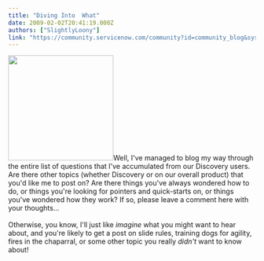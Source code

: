 ```yaml
---
title: "Diving Into  What"
date: 2009-02-02T20:41:19.000Z
authors: ["SlightlyLoony"]
link: "https://community.servicenow.com/community?id=community_blog&sys_id=3cfda22ddbd0dbc01dcaf3231f96196b"
---
```

<p><img  alt="" class="jive-image" src="19a9ac06db909344e9737a9e0f961981.iix" style="width: auto; height: 214px;" />Well, I've managed to blog my way through the entire list of questions that I've accumulated from our Discovery users. Are there other topics (whether Discovery or on our overall product) that you'd like me to post on? Are there things you've always wondered how to do, or things you're looking for pointers and quick-starts on, or things you've wondered how they work? If so, please leave a comment here with your thoughts...<br /><br />Otherwise, you know, I'll just like <i>imagine</i> what you might want to hear about, and you're likely to get a post on slide rules, training dogs for agility, fires in the chaparral, or some other topic you really <i>didn't</i> want to know about!<br /><!--break--></p>